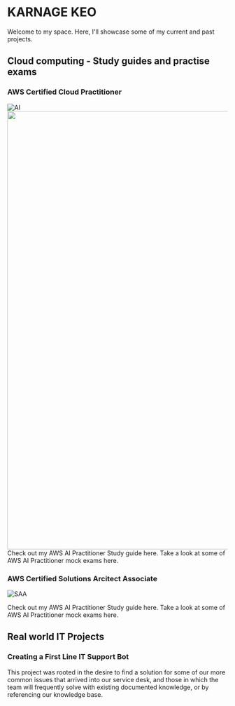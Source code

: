 # KARNAGE KEO

Welcome to my space. Here, I'll showcase some of my current and past projects.

## Cloud computing - Study guides and practise exams

### AWS Certified Cloud Practitioner
![AI](https://github.com/user-attachments/assets/91b91832-03c9-4e5b-b618-49f7a6dc7cb5)
<img src="[https://your-image-url.type](https://github.com/user-attachments/assets/91b91832-03c9-4e5b-b618-49f7a6dc7cb5)" width="1000" height="1000"> 
Check out my AWS AI Practitioner Study guide here.
Take a look at some of AWS AI Practitioner mock exams here.

### AWS Certified Solutions Arcitect Associate
![SAA](https://github.com/user-attachments/assets/b3749a02-6433-45e2-9ae4-31b00dbe6291) 

Check out my AWS AI Practitioner Study guide here.
Take a look at some of AWS AI Practitioner mock exams here.

## Real world IT Projects

### Creating a First Line IT Support Bot

This project was rooted in the desire to find a solution for some of our more common issues that arrived into our service desk, and those in which the team will frequently solve with existing documented knowledge, or by referencing our knowledge base. 




